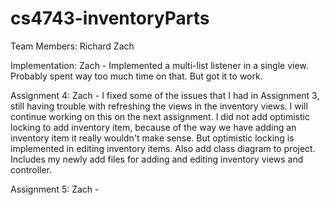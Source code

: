 # cs4743-inventoryParts
Team Members:
Richard 
Zach

Implementation:
Zach - Implemented a multi-list listener in a single view. Probably spent way too much time on that. But got it to work.

Assignment 4:
Zach - I fixed some of the issues that I had in Assignment 3, still having trouble with refreshing the views in the 
inventory views. I will continue working on this on the next assignment. I did not add optimistic locking to add inventory item,
because of the way we have adding an inventory item it really wouldn't make sense. But optimistic locking is implemented in 
editing inventory items. 
Also add class diagram to project. Includes my newly add files for adding and editing inventory views and controller.

Assignment 5:
Zach -  